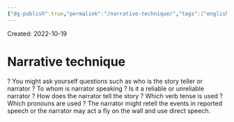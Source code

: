 ```yaml
---
{"dg-publish":true,"permalink":"/narrative-technique/","tags":["english","gardenEntry"]}
---
```


Created: 2022-10-19

# Narrative technique
?
You might ask yourself questions such as who is the story teller or narrator ? To whom is narrator speaking ? Is it a reliable or unreliable narrator ? How does the narrator tell the story ? Which verb tense is used ? Which pronouns are used ? The narrator might retell the events in reported speech or the narrator may act a fly on the wall and use direct speech.
<!--SR:!2022-11-23,23,250-->